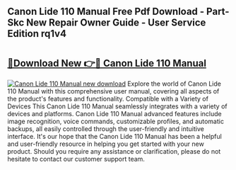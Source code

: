 ## Canon Lide 110 Manual Free Pdf Download - Part-Skc New Repair Owner Guide - User Service Edition rq1v4

# <h2><a href="http://cf11097.oget.top/?id=Canon+Lide+110+Manual">🔗Download New 👉🔴 Canon Lide 110 Manual</a></h2>

[![Canon Lide 110 Manual new download](https://i.imgur.com/5g1atiW.png)](http://cf11097.oget.top/?id=Canon+Lide+110+Manual)
Explore the world of Canon Lide 110 Manual with this comprehensive user manual, covering all aspects of the product's features and functionality. Compatible with a Variety of Devices This Canon Lide 110 Manual seamlessly integrates with a variety of devices and platforms. Canon Lide 110 Manual advanced features include image recognition, voice commands, customizable profiles, and automatic backups, all easily controlled through the user-friendly and intuitive interface. It's our hope that the Canon Lide 110 Manual has been a helpful and user-friendly resource in helping you get started with your new product. Should you require any assistance or clarification, please do not hesitate to contact our customer support team.
